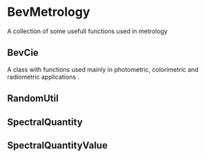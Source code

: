 BevMetrology
=============

A collection of some usefull functions used in metrology

## BevCie
A class with functions used mainly in photometric, colorimetric and radiometric applications . 

## RandomUtil

## SpectralQuantity

## SpectralQuantityValue

